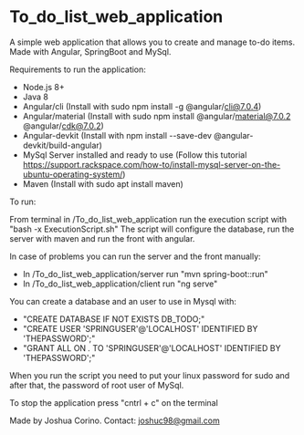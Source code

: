 # To_do_list_web_application

A simple web application that allows you to create and manage to-do items. Made with Angular, SpringBoot and MySql.

Requirements to run the application:

* Node.js 8+
* Java 8
* Angular/cli (Install with sudo npm install -g @angular/cli@7.0.4)
* Angular/material (Install with sudo npm install @angular/material@7.0.2 @angular/cdk@7.0.2)
* Angular-devkit (Install with npm install --save-dev @angular-devkit/build-angular)
* MySql Server installed and ready to use (Follow this tutorial https://support.rackspace.com/how-to/install-mysql-server-on-the-ubuntu-operating-system/)
* Maven (Install with sudo apt install maven)

To run:

From terminal in /To_do_list_web_application run the execution script with "bash -x ExecutionScript.sh"
The script will configure the database, run the server with maven and run the front with angular.

In case of problems you can run the server and the front manually:

* In /To_do_list_web_application/server run "mvn spring-boot::run"
* In /To_do_list_web_application/client run "ng serve"

You can create a database and an user to use in Mysql with:

* "CREATE DATABASE IF NOT EXISTS DB_TODO;"
* "CREATE USER 'SPRINGUSER'@'LOCALHOST' IDENTIFIED BY 'THEPASSWORD';"
* "GRANT ALL ON *.* TO 'SPRINGUSER'@'LOCALHOST' IDENTIFIED BY 'THEPASSWORD';"

When you run the script you need to put your linux password for sudo and after that, the password of root user of MySql.

To stop the application press "cntrl + c" on the terminal

Made by Joshua Corino.
Contact: joshuc98@gmail.com